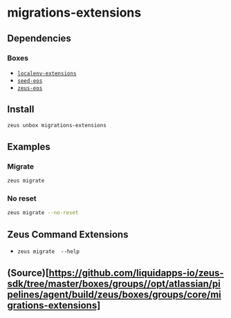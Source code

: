 
migrations-extensions 
====================




## Dependencies
### Boxes
* [`localenv-extensions`](localenv-extensions.md)
* [`seed-eos`](seed-eos.md)
* [`zeus-eos`](zeus-eos.md)




## Install
```bash
zeus unbox migrations-extensions
```
## Examples
### Migrate 
```bash
zeus migrate
```
### No reset 
```bash
zeus migrate --no-reset
```
## Zeus Command Extensions
* ```zeus migrate  --help```




## (Source)[https://github.com/liquidapps-io/zeus-sdk/tree/master/boxes/groups//opt/atlassian/pipelines/agent/build/zeus/boxes/groups/core/migrations-extensions]
